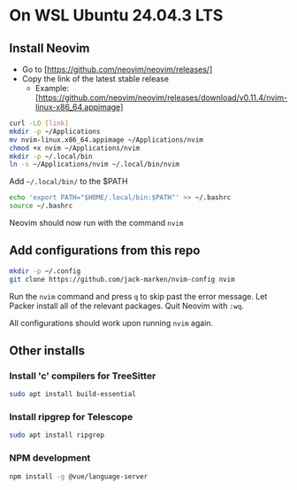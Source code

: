# On WSL Ubuntu 24.04.3 LTS

## Install Neovim

- Go to [https://github.com/neovim/neovim/releases/]
- Copy the link of the latest stable release
  - Example: [https://github.com/neovim/neovim/releases/download/v0.11.4/nvim-linux-x86_64.appimage]

```bash
curl -LO [link]
mkdir -p ~/Applications
mv nvim-linux.x86_64.appimage ~/Applications/nvim
chmod +x nvim ~/Applications/nvim
mkdir -p ~/.local/bin
ln -s ~/Applications/nvim ~/.local/bin/nvim
```

Add `~/.local/bin/` to the $PATH

```bash
echo 'export PATH="$HOME/.local/bin:$PATH"' >> ~/.bashrc
source ~/.bashrc
```

Neovim should now run with the command `nvim`

## Add configurations from this repo

```bash
mkdir -p ~/.config
git clone https://github.com/jack-marken/nvim-config nvim
```

Run the `nvim` command and press `q` to skip past the error message.
Let Packer install all of the relevant packages.
Quit Neovim with `:wq`.

All configurations should work upon running `nvim` again.

## Other installs

### Install 'c' compilers for TreeSitter

```bash
sudo apt install build-essential
```

### Install ripgrep for Telescope

```bash
sudo apt install ripgrep
```

### NPM development

```bash
npm install -g @vue/language-server
```
